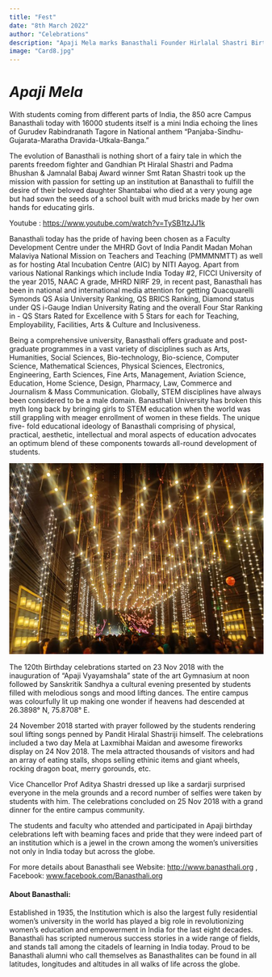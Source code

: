 ```yaml
---
title: "Fest"
date: "8th March 2022"
author: "Celebrations"
description: "Apaji Mela marks Banasthali Founder Hirlalal Shastri Birthday Grand Celebrations."
image: "Card8.jpg"
---
```


# _Apaji Mela_

With students coming from different parts of India, the 850 acre Campus Banasthali today with 16000 students itself is a mini India echoing the lines of Gurudev Rabindranath Tagore in National anthem “Panjaba-Sindhu-Gujarata-Maratha Dravida-Utkala-Banga.”

The evolution of Banasthali is nothing short of a fairy tale in which the parents freedom fighter and Gandhian Pt Hiralal Shastri and Padma Bhushan & Jamnalal Babaj Award winner Smt Ratan Shastri took up the mission with passion for setting up an institution at Banasthali to fulfill the desire of their beloved daughter Shantabai who died at a very young age but had sown the seeds of a school built with mud bricks made by her own hands for educating girls.

Youtube : https://www.youtube.com/watch?v=TySB1tzJJ1k

Banasthali today has the pride of having been chosen as a Faculty Development Centre under the MHRD Govt of India Pandit Madan Mohan Malaviya National Mission on Teachers and Teaching (PMMMNMTT) as well as for hosting Atal Incubation Centre (AIC) by NITI Aayog. Apart from various National Rankings which include India Today #2, FICCI University of the year 2015, NAAC A grade, MHRD NIRF 29, in recent past, Banasthali has been in national and international media attention for getting Quacquarelli Symonds QS Asia University Ranking, QS BRICS Ranking, Diamond status under QS i-Gauge Indian University Rating and the overall Four Star Ranking in - QS Stars Rated for Excellence with 5 Stars for each for Teaching, Employability, Facilities, Arts & Culture and Inclusiveness.

Being a comprehensive university, Banasthali offers graduate and post-graduate programmes in a vast variety of disciplines such as Arts, Humanities, Social Sciences, Bio-technology, Bio-science, Computer Science, Mathematical Sciences, Physical Sciences, Electronics, Engineering, Earth Sciences, Fine Arts, Management, Aviation Science, Education, Home Science, Design, Pharmacy, Law, Commerce and Journalism & Mass Communication. Globally, STEM disciplines have always been considered to be a male domain. Banasthali University has broken this myth long back by bringing girls to STEM education when the world was still grappling with meager enrollment of women in these fields. The unique five- fold educational ideology of Banasthali comprising of physical, practical, aesthetic, intellectual and moral aspects of education advocates an optimum blend of these components towards all-round development of students.

![This is an image](../../images/Card8.1.jpg)

The 120th Birthday celebrations started on 23 Nov 2018 with the inauguration of “Apaji Vyayamshala” state of the art Gymnasium at noon followed by Sanskritik Sandhya a cultural evening presented by students filled with melodious songs and mood lifting dances. The entire campus was colourfully lit up making one wonder if heavens had descended at 26.3898° N, 75.8708° E.

24 November 2018 started with prayer followed by the students rendering soul lifting songs penned by Pandit Hiralal Shastriji himself. The celebrations included a two day Mela at Laxmibhai Maidan and awesome fireworks display on 24 Nov 2018. The mela attracted thousands of visitors and had an array of eating stalls, shops selling ethinic items and giant wheels, rocking dragon boat, merry gorounds, etc.

Vice Chancellor Prof Aditya Shastri dressed up like a sardarji surprised everyone in the mela grounds and a record number of selfies were taken by students with him. The celebrations concluded on 25 Nov 2018 with a grand dinner for the entire campus community.

The students and faculty who attended and participated in Apaji birthday celebrations left with beaming faces and pride that they were indeed part of an institution which is a jewel in the crown among the women’s universities not only in India today but across the globe.

For more details about Banasthali see Website: http://www.banasthali.org , Facebook: www.facebook.com/Banasthali.org

#### About Banasthali:

Established in 1935, the Institution which is also the largest fully residential women’s university in the world has played a big role in revolutionizing women’s education and empowerment in India for the last eight decades. Banasthali has scripted numerous success stories in a wide range of fields, and stands tall among the citadels of learning in India today. Proud to be Banasthali alumni who call themselves as Banasthalites can be found in all latitudes, longitudes and altitudes in all walks of life across the globe.
